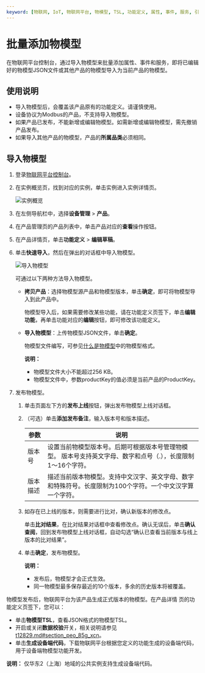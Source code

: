 ```yaml
---
keyword: [物联网, IoT, 物联网平台, 物模型, TSL, 功能定义, 属性, 事件, 服务, 引用物模型, 导入物模型, JSON]
---
```


# 批量添加物模型

在物联网平台控制台，通过导入物模型来批量添加属性、事件和服务，即将已编辑好的物模型JSON文件或其他产品的物模型导入为当前产品的物模型。

## 使用说明

-   导入物模型后，会覆盖该产品原有的功能定义。请谨慎使用。
-   设备协议为Modbus的产品，不支持导入物模型。
-   如果产品已发布，不能新增或编辑物模型。如需新增或编辑物模型，需先撤销产品发布。
-   如果导入其他产品的物模型，产品的**所属品类**必须相同。

## 导入物模型

1.  登录[物联网平台控制台](http://iot.console.aliyun.com/)。

2.  在实例概览页，找到对应的实例，单击实例进入实例详情页。

    ![实例概览](https://static-aliyun-doc.oss-cn-hangzhou.aliyuncs.com/assets/img/zh-CN/9275903061/p174584.png)

3.  在左侧导航栏中，选择**设备管理** \> **产品**。

4.  在产品管理页的产品列表中，单击产品对应的**查看**操作按钮。

5.  在产品详情页，单击**功能定义** \> **编辑草稿**。

6.  单击**快速导入**，然后在弹出的对话框中导入物模型。

    ![导入物模型](https://static-aliyun-doc.oss-cn-hangzhou.aliyuncs.com/assets/img/zh-CN/4186549951/p86909.png)

    可通过以下两种方法导入物模型。

    -   **拷贝产品**：选择物模型源产品和物模型版本，单击**确定**，即可将物模型导入到此产品中。

        物模型导入后，如果需要修改某些功能，请在功能定义页签下，单击**编辑功能**，再单击功能对应的**编辑**按钮，即可修改该功能定义。

    -   **导入物模型**：上传物模型JSON文件，单击**确定**。

        物模型文件编写，可参见[什么是物模型](/cn.zh-CN/设备管理/物模型/什么是物模型.md)中的物模型格式。

        **说明：**

        -   物模型文件大小不能超过256 KB。
        -   物模型文件中，参数productKey的值必须是当前产品的ProductKey。
7.  发布物模型。

    1.  单击页面左下方的**发布上线**按钮，弹出发布物模型上线对话框。

    2.  （可选）单击**添加发布备注**，输入版本号和版本描述。

        |参数|说明|
        |--|--|
        |版本号|设置当前物模型版本号。后期可根据版本号管理物模型。 版本号支持英文字母、数字和点号（.），长度限制1～16个字符。 |
        |版本描述|描述当前版本物模型。支持中文汉字、英文字母、数字和特殊符号。长度限制为100个字符。一个中文汉字算一个字符。|

    3.  如存在已上线的版本，则需要进行比对，确认新版本的修改点。

        单击**比对结果**，在比对结果对话框中查看修改点。确认无误后，单击**确认查阅**，回到发布物模型上线对话框，自动勾选“确认已查看当前版本与线上版本的比对结果”。

    4.  单击**确定**，发布物模型。

        **说明：**

        -   发布后，物模型才会正式生效。
        -   同一物模型最多保存最近的10个版本，多余的历史版本将被覆盖。

物模型发布后，物联网平台为该产品生成正式版本的物模型。在产品详情 页的功能定义页签下，您可以：

-   单击**物模型TSL**，查看JSON格式的物模型TSL。
-   开启或关闭**数据校验**开关，相关说明请参见[t12829.md\#section\_peo\_85g\_xcn](/cn.zh-CN/设备管理/物模型/什么是物模型.md)。
-   单击**生成设备端代码**，下载物联网平台根据您定义的功能生成的设备端代码，用于设备端物模型功能开发。

**说明：** 仅华东2（上海）地域的公共实例支持生成设备端代码。

